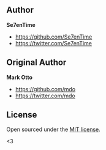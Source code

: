 ## Author

**Se7enTime**
- <https://github.com/Se7enTime>
- <https://twitter.com/Se7enTime>

## Original Author

**Mark Otto**
- <https://github.com/mdo>
- <https://twitter.com/mdo>

## License

Open sourced under the [MIT license](LICENSE.md).

<3
